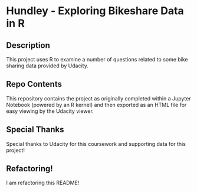 # Hundley - Exploring Bikeshare Data in R

## Description
This project uses R to examine a number of questions related to some bike sharing data provided by Udacity.

## Repo Contents
This repository contains the project as originally completed within a Jupyter Notebook (powered by an R kernel) and then exported as an HTML file for easy viewing by the Udacity viewer.

## Special Thanks
Special thanks to Udacity for this coursework and supporting data for this project!

## Refactoring!

I am refactoring this README!
